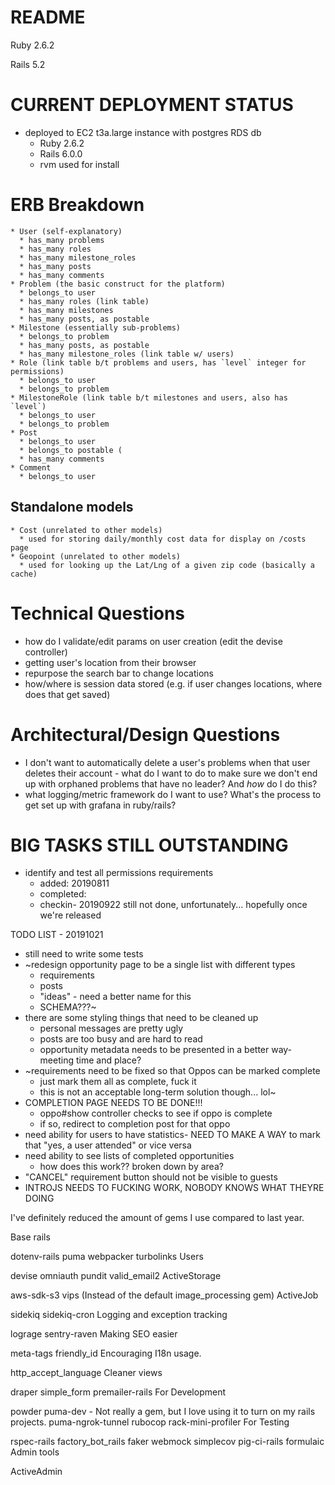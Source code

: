 # README

Ruby 2.6.2

Rails 5.2

# CURRENT DEPLOYMENT STATUS
* deployed to EC2 t3a.large instance with postgres RDS db
  * Ruby 2.6.2
  * Rails 6.0.0
  * rvm used for install


# ERB Breakdown
```
* User (self-explanatory)
  * has_many problems
  * has_many roles
  * has_many milestone_roles
  * has_many posts
  * has_many comments
* Problem (the basic construct for the platform)
  * belongs_to user
  * has_many roles (link table)
  * has_many milestones
  * has_many posts, as postable
* Milestone (essentially sub-problems)
  * belongs_to problem
  * has_many posts, as postable
  * has_many milestone_roles (link table w/ users)
* Role (link table b/t problems and users, has `level` integer for permissions)
  * belongs_to user
  * belongs_to problem
* MilestoneRole (link table b/t milestones and users, also has `level`)
  * belongs_to user
  * belongs_to problem
* Post
  * belongs_to user
  * belongs_to postable (
  * has_many comments
* Comment
  * belongs_to user
```
## Standalone models
```
* Cost (unrelated to other models)
  * used for storing daily/monthly cost data for display on /costs page
* Geopoint (unrelated to other models)
  * used for looking up the Lat/Lng of a given zip code (basically a cache)
```


# Technical Questions

* how do I validate/edit params on user creation (edit the devise controller)
* getting user's location from their browser
* repurpose the search bar to change locations
* how/where is session data stored (e.g. if user changes locations, where does that get saved)




# Architectural/Design Questions


* I don't want to automatically delete a user's problems when that user deletes their account - what do I want to do to make sure we don't end up with orphaned problems that have no leader? And *how* do I do this?
* what logging/metric framework do I want to use? What's the process to get set up with grafana in ruby/rails?



# BIG TASKS STILL OUTSTANDING

* identify and test all permissions requirements
  * added: 20190811
  * completed:
  * checkin- 20190922 still not done, unfortunately... hopefully once we're released




TODO LIST - 20191021

  - still need to write some tests
  - ~redesign opportunity page to be a single list with different types
    - requirements
    - posts
    - "ideas" - need a better name for this
    - SCHEMA???~
  - there are some styling things that need to be cleaned up
    - personal messages are pretty ugly
    - posts are too busy and are hard to read
    - opportunity metadata needs to be presented in a better way- meeting time and place?
  - ~requirements need to be fixed so that Oppos can be marked complete
    - just mark them all as complete, fuck it
    - this is not an acceptable long-term solution though... lol~
  - COMPLETION PAGE NEEDS TO BE DONE!!!
    - oppo#show controller checks to see if oppo is complete
    - if so, redirect to completion post for that oppo
  - need ability for users to have statistics- NEED TO MAKE A WAY to mark that "yes, a user attended" or vice versa
  - need ability to see lists of completed opportunities
    - how does this work?? broken down by area?
  - "CANCEL" requirement button should not be visible to guests
  - INTROJS NEEDS TO FUCKING WORK, NOBODY KNOWS WHAT THEYRE DOING










I've definitely reduced the amount of gems I use compared to last year.

Base rails

dotenv-rails
puma
webpacker
turbolinks
Users

devise
omniauth
pundit
valid_email2
ActiveStorage

aws-sdk-s3
vips (Instead of the default image_processing gem)
ActiveJob

sidekiq
sidekiq-cron
Logging and exception tracking

lograge
sentry-raven
Making SEO easier

meta-tags
friendly_id
Encouraging I18n usage.

http_accept_language
Cleaner views

draper
simple_form
premailer-rails
For Development

powder
puma-dev - Not really a gem, but I love using it to turn on my rails projects.
puma-ngrok-tunnel
rubocop
rack-mini-profiler
For Testing

rspec-rails
factory_bot_rails
faker
webmock
simplecov
pig-ci-rails
formulaic
Admin tools

ActiveAdmin
